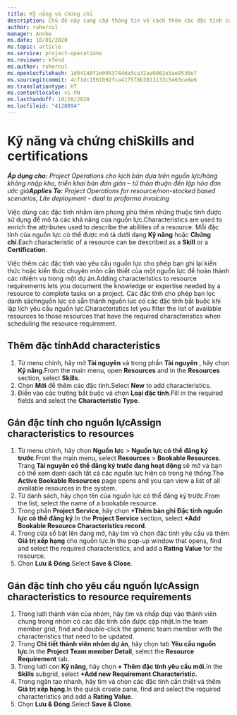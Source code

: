 ```yaml
---
title: Kỹ năng và chứng chỉ
description: Chủ đề này cung cấp thông tin về cách thêm các đặc tính của chứng chỉ và kỹ năng vào nguồn lực.
author: ruhercul
manager: Annbe
ms.date: 10/01/2020
ms.topic: article
ms.service: project-operations
ms.reviewer: kfend
ms.author: ruhercul
ms.openlocfilehash: 1d04148f2e0953744da5ca32aa9062e3ae9530e7
ms.sourcegitcommit: 4cf1dc1561b92fca4175f0b3813133c5e63ce8e6
ms.translationtype: HT
ms.contentlocale: vi-VN
ms.lasthandoff: 10/28/2020
ms.locfileid: "4128894"
---
```

# <a name="skills-and-certifications"></a><span data-ttu-id="682b0-103">Kỹ năng và chứng chỉ</span><span class="sxs-lookup"><span data-stu-id="682b0-103">Skills and certifications</span></span>
<span data-ttu-id="682b0-104">_**Áp dụng cho:** Project Operations cho kịch bản dựa trên nguồn lực/hàng không nhập kho, triển khai bản đơn giản – từ thỏa thuận đến lập hóa đơn ước giá_</span><span class="sxs-lookup"><span data-stu-id="682b0-104">_**Applies To:** Project Operations for resource/non-stocked based scenarios, Lite deployment - deal to proforma invoicing_</span></span>

<span data-ttu-id="682b0-105">Việc dùng các đặc tính nhằm làm phong phú thêm những thuộc tính được sử dụng để mô tả các khả năng của nguồn lực.</span><span class="sxs-lookup"><span data-stu-id="682b0-105">Characteristics are used to enrich the attributes used to describe the abilities of a resource.</span></span> <span data-ttu-id="682b0-106">Mỗi đặc tính của nguồn lực có thể được mô tả dưới dạng **Kỹ năng** hoặc **Chứng chỉ**.</span><span class="sxs-lookup"><span data-stu-id="682b0-106">Each characteristic of a resource can be described as a **Skill** or a **Certification**.</span></span>

<span data-ttu-id="682b0-107">Việc thêm các đặc tính vào yêu cầu nguồn lực cho phép bạn ghi lại kiến thức hoặc kiến thức chuyên môn cần thiết của một nguồn lực để hoàn thành các nhiệm vụ trong một dự án.</span><span class="sxs-lookup"><span data-stu-id="682b0-107">Adding characteristics to resource requirements lets you document the knowledge or expertise needed by a resource to complete tasks on a project.</span></span> <span data-ttu-id="682b0-108">Các đặc tính cho phép bạn lọc danh sáchnguồn lực có sẵn thành nguồn lực có các đặc tính bắt buộc khi lập lịch yêu cầu nguồn lực.</span><span class="sxs-lookup"><span data-stu-id="682b0-108">Characteristics let you filter the list of available resources to those resources that have the required characteristics when scheduling the resource requirement.</span></span>

## <a name="add-characteristics"></a><span data-ttu-id="682b0-109">Thêm đặc tính</span><span class="sxs-lookup"><span data-stu-id="682b0-109">Add characteristics</span></span>

1. <span data-ttu-id="682b0-110">Từ menu chính, hãy mở **Tài nguyên** và trong phần **Tài nguyên** , hãy chọn **Kỹ năng**.</span><span class="sxs-lookup"><span data-stu-id="682b0-110">From the main menu, open **Resources** and in the **Resources** section, select **Skills**.</span></span>
2. <span data-ttu-id="682b0-111">Chọn **Mới** để thêm các đặc tính.</span><span class="sxs-lookup"><span data-stu-id="682b0-111">Select **New** to add characteristics.</span></span>
3. <span data-ttu-id="682b0-112">Điền vào các trường bắt buộc và chọn **Loại đặc tính**.</span><span class="sxs-lookup"><span data-stu-id="682b0-112">Fill in the required fields and select the **Characteristic Type**.</span></span>

## <a name="assign-characteristics-to-resources"></a><span data-ttu-id="682b0-113">Gán đặc tính cho nguồn lực</span><span class="sxs-lookup"><span data-stu-id="682b0-113">Assign characteristics to resources</span></span>

1. <span data-ttu-id="682b0-114">Từ menu chính, hãy chọn **Nguồn lực** > **Nguồn lực có thể đăng ký trước**.</span><span class="sxs-lookup"><span data-stu-id="682b0-114">From the main menu, select **Resources** > **Bookable Resources**.</span></span> <span data-ttu-id="682b0-115">Trang **Tài nguyên có thể đăng ký trước đang hoạt động** sẽ mở và bạn có thể xem danh sách tất cả các nguồn lực hiện có trong hệ thống.</span><span class="sxs-lookup"><span data-stu-id="682b0-115">The **Active Bookable Resources** page opens and you can view a list of all available resources in the system.</span></span>
2. <span data-ttu-id="682b0-116">Từ danh sách, hãy chọn tên của nguồn lực có thể đăng ký trước.</span><span class="sxs-lookup"><span data-stu-id="682b0-116">From the list, select the name of a bookable resource.</span></span>
3. <span data-ttu-id="682b0-117">Trong phần **Project Service**, hãy chọn **+Thêm bản ghi Đặc tính nguồn lực có thể đăng ký**.</span><span class="sxs-lookup"><span data-stu-id="682b0-117">In the **Project Service** section, select **+Add Bookable Resource Characteristics record**.</span></span>
4. <span data-ttu-id="682b0-118">Trong cửa sổ bật lên đang mở, hãy tìm và chọn đặc tính yêu cầu và thêm **Giá trị xếp hạng** cho nguồn lực.</span><span class="sxs-lookup"><span data-stu-id="682b0-118">In the pop-up window that opens, find and select the required characteristics, and add a **Rating Value** for the resource.</span></span>
5. <span data-ttu-id="682b0-119">Chọn **Lưu & Đóng**.</span><span class="sxs-lookup"><span data-stu-id="682b0-119">Select **Save & Close**.</span></span>

## <a name="assign-characteristics-to-resource-requirements"></a><span data-ttu-id="682b0-120">Gán đặc tính cho yêu cầu nguồn lực</span><span class="sxs-lookup"><span data-stu-id="682b0-120">Assign characteristics to resource requirements</span></span>

1. <span data-ttu-id="682b0-121">Trong lưới thành viên của nhóm, hãy tìm và nhấp đúp vào thành viên chung trong nhóm có các đặc tính cần được cập nhật.</span><span class="sxs-lookup"><span data-stu-id="682b0-121">In the team member grid, find and double-click the generic team member with the characteristics that need to be updated.</span></span>
2. <span data-ttu-id="682b0-122">Trong **Chi tiết thành viên nhóm dự án**, hãy chọn tab **Yêu cầu nguồn lực**.</span><span class="sxs-lookup"><span data-stu-id="682b0-122">In the **Project Team member Detail**, select the **Resource Requirement** tab.</span></span>
3. <span data-ttu-id="682b0-123">Trong lưới con **Kỹ năng**, hãy chọn **+ Thêm đặc tính yêu cầu mới.**</span><span class="sxs-lookup"><span data-stu-id="682b0-123">In the **Skills** subgrid, select **+Add new Requirement Characteristic.**</span></span>
4. <span data-ttu-id="682b0-124">Trong ngăn tạo nhanh, hãy tìm và chọn các đặc tính cần thiết và thêm **Giá trị xếp hạng**.</span><span class="sxs-lookup"><span data-stu-id="682b0-124">In the quick create pane, find and select the required characteristics and add a **Rating Value**.</span></span>
5. <span data-ttu-id="682b0-125">Chọn **Lưu & Đóng**.</span><span class="sxs-lookup"><span data-stu-id="682b0-125">Select **Save & Close**.</span></span>